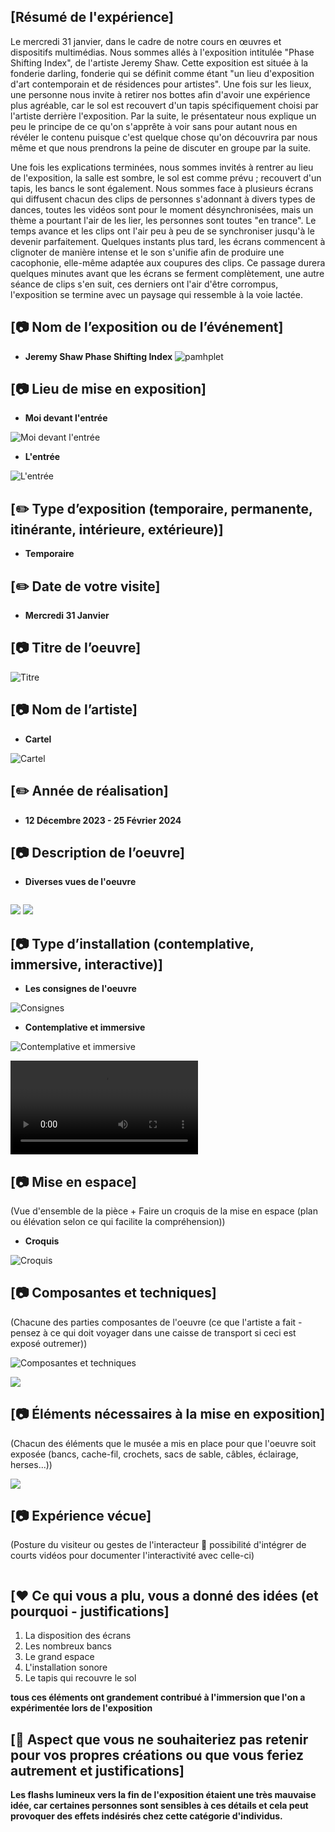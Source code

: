## [Résumé de l'expérience]
Le mercredi 31 janvier, dans le cadre de notre cours en œuvres et dispositifs multimédias. Nous sommes allés à l'exposition intitulée "Phase Shifting Index", de l'artiste Jeremy Shaw. Cette exposition est située à la fonderie darling, fonderie qui se définit comme étant "un lieu d'exposition d'art contemporain et de résidences pour artistes". Une fois sur les lieux, une personne nous invite à retirer nos bottes afin d'avoir une expérience plus agréable, car le sol est recouvert d'un tapis spécifiquement choisi par l'artiste derrière l'exposition. Par la suite, le présentateur nous explique un peu le principe de ce qu'on s'apprête à voir sans pour autant nous en révéler le contenu puisque c'est quelque chose qu'on découvrira par nous même et que nous prendrons la peine de discuter en groupe par la suite.

Une fois les explications terminées, nous sommes invités à rentrer au lieu de l'exposition, la salle est sombre, le sol est comme prévu ; recouvert d'un tapis, les bancs le sont également. Nous sommes face à plusieurs écrans qui diffusent chacun des clips de personnes s'adonnant à divers types de dances, toutes les vidéos sont pour le moment désynchronisées, mais un thème a pourtant l'air de les lier, les personnes sont toutes "en trance". Le temps avance et les clips ont l'air peu à peu de se synchroniser jusqu'à le devenir parfaitement. Quelques instants plus tard, les écrans commencent à clignoter de manière intense et le son s'unifie afin de produire une cacophonie, elle-même adaptée aux coupures des clips. Ce passage durera quelques minutes avant que les écrans se ferment complètement, une autre séance de clips s'en suit, ces derniers ont l'air d'être corrompus, l'exposition se termine avec un paysage qui ressemble à la voie lactée.



## [📷 Nom de l’exposition ou de l’événement]
* **Jeremy Shaw Phase Shifting Index**
![pamhplet](https://raw.githubusercontent.com/KaissoGithub/H24_V11_inspirations_kaissoumi/main/JEREMY_SHAW_phase_shifting_index/media/pamphlet_1.png)

## [📷 Lieu de mise en exposition]
* **Moi devant l'entrée**
  
![Moi devant l'entrée](https://raw.githubusercontent.com/KaissoGithub/H24_V11_inspirations_kaissoumi/main/JEREMY_SHAW_phase_shifting_index/media/Moi_Entree_400px.png)

* **L'entrée**
  
![L'entrée](https://raw.githubusercontent.com/KaissoGithub/H24_V11_inspirations_kaissoumi/main/JEREMY_SHAW_phase_shifting_index/media/Entre_01.png)


## [✏️ Type d’exposition (temporaire, permanente, itinérante, intérieure, extérieure)]
* **Temporaire**



## [✏️ Date de votre visite]
* **Mercredi 31 Janvier**


## [📷 Titre de l’oeuvre]

![Titre](https://raw.githubusercontent.com/KaissoGithub/H24_V11_inspirations_kaissoumi/main/JEREMY_SHAW_phase_shifting_index/media/titre_oeuvre_02.png)


## [📷 Nom de l’artiste]

* **Cartel**
  
![Cartel](https://raw.githubusercontent.com/KaissoGithub/H24_V11_inspirations_kaissoumi/main/JEREMY_SHAW_phase_shifting_index/media/titre_oeuvre.jpg)



## [✏️ Année de réalisation]
* **12 Décembre 2023 - 25 Février 2024**


## [📷 Description de l’oeuvre]
* **Diverses vues de l'oeuvre**
  
![]()

![](https://raw.githubusercontent.com/KaissoGithub/H24_V11_inspirations_kaissoumi/main/JEREMY_SHAW_phase_shifting_index/media/trois_oeuvres_02.png)
![](https://raw.githubusercontent.com/KaissoGithub/H24_V11_inspirations_kaissoumi/main/JEREMY_SHAW_phase_shifting_index/media/trois_oeuvres.png)


## [📷 Type d’installation (contemplative, immersive, interactive)]
* **Les consignes de l'oeuvre**
  
![Consignes](https://raw.githubusercontent.com/KaissoGithub/H24_V11_inspirations_kaissoumi/main/JEREMY_SHAW_phase_shifting_index/media/description_01.png)

* **Contemplative et immersive**
  
![Contemplative et immersive](https://raw.githubusercontent.com/KaissoGithub/H24_V11_inspirations_kaissoumi/main/JEREMY_SHAW_phase_shifting_index/media/oeuvre_espace.png)

![Video](https://github.com/KaissoGithub/H24_V11_inspirations_kaissoumi/raw/main/JEREMY_SHAW_phase_shifting_index/media/video_oeuvres_B.mp4)


## [📷 Mise en espace]

(Vue d'ensemble de la pièce + Faire un croquis de la mise en espace (plan ou élévation selon ce qui facilite la compréhension))

* **Croquis**
  
![Croquis](https://raw.githubusercontent.com/KaissoGithub/H24_V11_inspirations_kaissoumi/main/JEREMY_SHAW_phase_shifting_index/media/dessin_notes.jpg)


## [📷 Composantes et techniques]

(Chacune des parties composantes de l'oeuvre (ce que l'artiste a fait - pensez à ce qui doit voyager dans une caisse de transport si ceci est exposé outremer))

![Composantes et techniques](https://raw.githubusercontent.com/KaissoGithub/H24_V11_inspirations_kaissoumi/main/JEREMY_SHAW_phase_shifting_index/media/Baffe_01.png)

![](https://raw.githubusercontent.com/KaissoGithub/H24_V11_inspirations_kaissoumi/main/JEREMY_SHAW_phase_shifting_index/media/Baffe_02.png)

## [📷 Éléments nécessaires à la mise en exposition]

(Chacun des éléments que le musée a mis en place pour que l'oeuvre soit exposée (bancs, cache-fil, crochets, sacs de sable, câbles, éclairage, herses...))

![](https://raw.githubusercontent.com/KaissoGithub/H24_V11_inspirations_kaissoumi/main/JEREMY_SHAW_phase_shifting_index/media/Salle_complete.png)

## [📷 Expérience vécue]

(Posture du visiteur ou gestes de l'interacteur 🎥 possibilité d'intégrer de courts vidéos pour documenter l'interactivité avec celle-ci)

![]()

## [❤️ Ce qui vous a plu, vous a donné des idées (et pourquoi - justifications]
1. La disposition des écrans
1. Les nombreux bancs
1. Le grand espace
1. L'installation sonore
1. Le tapis qui recouvre le sol
   
**tous ces éléments ont grandement contribué à l'immersion que l'on a expérimentée lors de l'exposition**



## [🤔 Aspect que vous ne souhaiteriez pas retenir pour vos propres créations ou que vous feriez autrement et justifications]
**Les flashs lumineux vers la fin de l'exposition étaient une très mauvaise idée, car certaines personnes sont sensibles à ces détails et cela peut provoquer des effets indésirés chez cette catégorie d'individus.**
